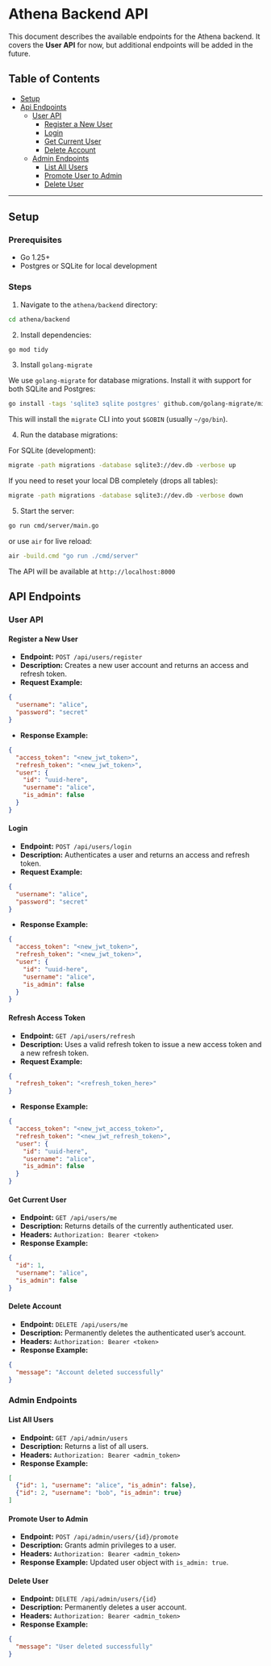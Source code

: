 # Athena Backend API

This document describes the available endpoints for the Athena backend. It covers the **User API** for now,
but additional endpoints will be added in the future.

## Table of Contents

- [Setup](#setup)
- [Api Endpoints](#api-endpoints)
    - [User API](#user-api)
      - [Register a New User](#register-a-new-user)
      - [Login](#login)
      - [Get Current User](#get-current-user)
      - [Delete Account](#delete-account)
    - [Admin Endpoints](#admin-endpoints)
      - [List All Users](#list-all-users)
      - [Promote User to Admin](#promote-user-to-admin)
      - [Delete User](#delete-user)

---

## Setup

### Prerequisites

- Go 1.25+
- Postgres or SQLite for local development

### Steps

1. Navigate to the `athena/backend` directory:

```bash
cd athena/backend
```

2. Install dependencies:

```bash
go mod tidy
```

3. Install `golang-migrate`

We use `golang-migrate` for database migrations.
Install it with support for both SQLite and Postgres:

```bash
go install -tags 'sqlite3 sqlite postgres' github.com/golang-migrate/migrate/v4/cmd/migrate@latest
```

This will install the `migrate` CLI into yout `$GOBIN` (usually `~/go/bin`).

4. Run the database migrations:

For SQLite (development):

```bash
migrate -path migrations -database sqlite3://dev.db -verbose up
```

If you need to reset your local DB completely (drops all tables):

```bash
migrate -path migrations -database sqlite3://dev.db -verbose down
```

5. Start the server:

```bash
go run cmd/server/main.go
```

or use `air` for live reload:

```bash
air -build.cmd "go run ./cmd/server"
```

The API will be available at `http://localhost:8000`

## API Endpoints

### User API

#### Register a New User

- **Endpoint:** `POST /api/users/register`
- **Description:** Creates a new user account and returns an access and refresh token.
- **Request Example:**
```json
{
  "username": "alice",
  "password": "secret"
}
```

- **Response Example:**

```json
{
  "access_token": "<new_jwt_token>",
  "refresh_token": "<new_jwt_token>",
  "user": {
    "id": "uuid-here",
    "username": "alice",
    "is_admin": false
  }
}
```

#### Login

- **Endpoint:** `POST /api/users/login`
- **Description:** Authenticates a user and returns an access and refresh token.
- **Request Example:**

```json
{
  "username": "alice",
  "password": "secret"
}
```

- **Response Example:**

```json
{
  "access_token": "<new_jwt_token>",
  "refresh_token": "<new_jwt_token>",
  "user": {
    "id": "uuid-here",
    "username": "alice",
    "is_admin": false
  }
}
```

#### Refresh Access Token

- **Endpoint:** `GET /api/users/refresh`
- **Description:** Uses a valid refresh token to issue a new access token and a new refresh token.
- **Request Example:**

```json
{
  "refresh_token": "<refresh_token_here>"
}
```

- **Response Example:**

```json
{
  "access_token": "<new_jwt_access_token>",
  "refresh_token": "<new_jwt_refresh_token>",
  "user": {
    "id": "uuid-here",
    "username": "alice",
    "is_admin": false
  }
}
```

#### Get Current User

- **Endpoint:** `GET /api/users/me`
- **Description:** Returns details of the currently authenticated user.
- **Headers:** `Authorization: Bearer <token>`
- **Response Example:**

```json
{
  "id": 1,
  "username": "alice",
  "is_admin": false
}
```

#### Delete Account

- **Endpoint:** `DELETE /api/users/me`
- **Description:** Permanently deletes the authenticated user’s account.
- **Headers:** `Authorization: Bearer <token>`
- **Response Example:**

```json
{
  "message": "Account deleted successfully"
}
```


### Admin Endpoints

#### List All Users

- **Endpoint:** `GET /api/admin/users`
- **Description:** Returns a list of all users.
- **Headers:** `Authorization: Bearer <admin_token>`
- **Response Example:**

```json
[
  {"id": 1, "username": "alice", "is_admin": false},
  {"id": 2, "username": "bob", "is_admin": true}
]
```

#### Promote User to Admin

- **Endpoint:** `POST /api/admin/users/{id}/promote`
- **Description:** Grants admin privileges to a user.
- **Headers:** `Authorization: Bearer <admin_token>`
- **Response Example:** Updated user object with `is_admin: true`.

#### Delete User

- **Endpoint:** `DELETE /api/admin/users/{id}`
- **Description:** Permanently deletes a user account.
- **Headers:** `Authorization: Bearer <admin_token>`
- **Response Example:**

```json
{
  "message": "User deleted successfully"
}
```
